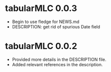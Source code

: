 <!-- NEWS.md is maintained by https://cynkra.github.io/fledge, do not edit -->

# tabularMLC 0.0.3

* Begin to use fledge for NEWS.md
* DESCRIPTION: get rid of spurious Date field



# tabularMLC 0.0.2
 - Provided more details in the DESCRIPTION file.
 - Added relevant references in the description.
